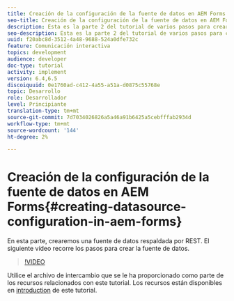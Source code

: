 ```yaml
---
title: Creación de la configuración de la fuente de datos en AEM Forms
seo-title: Creación de la configuración de la fuente de datos en AEM Forms
description: Esta es la parte 2 del tutorial de varios pasos para crear su primer documento interactivo de comunicaciones. En esta parte, crearemos una fuente de datos respaldada por REST.  El siguiente vídeo recorre los pasos para crear la fuente de datos.
seo-description: Esta es la parte 2 del tutorial de varios pasos para crear su primer documento interactivo de comunicaciones. En esta parte, crearemos una fuente de datos respaldada por REST.  El siguiente vídeo recorre los pasos para crear la fuente de datos.
uuid: f20abc8d-3512-4a48-9688-524a0dfe732c
feature: Comunicación interactiva
topics: development
audience: developer
doc-type: tutorial
activity: implement
version: 6.4,6.5
discoiquuid: 0e1760ad-c412-4a55-a51a-d0875c55768e
topic: Desarrollo
role: Desarrollador
level: Principiante
translation-type: tm+mt
source-git-commit: 7d7034026826a5a46a91b6425a5cebfffab2934d
workflow-type: tm+mt
source-wordcount: '144'
ht-degree: 2%

---
```



# Creación de la configuración de la fuente de datos en AEM Forms{#creating-datasource-configuration-in-aem-forms}

En esta parte, crearemos una fuente de datos respaldada por REST.  El siguiente vídeo recorre los pasos para crear la fuente de datos.

>[!VIDEO](https://video.tv.adobe.com/v/22344/?quality=9&learn=on)

Utilice el archivo de intercambio que se le ha proporcionado como parte de los recursos relacionados con este tutorial. Los recursos están disponibles en [introduction](introduction.md) de este tutorial.

